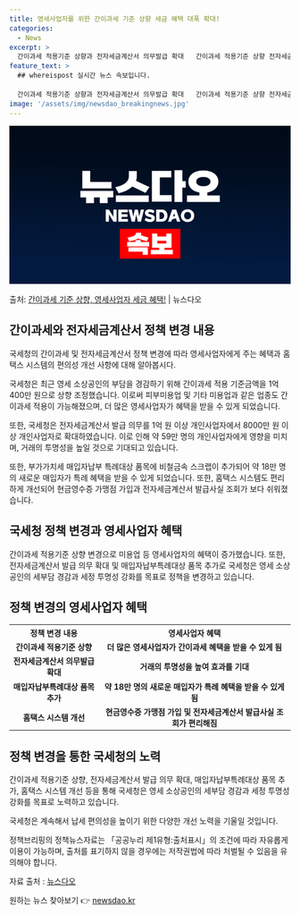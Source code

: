 ```yaml
---
title: 영세사업자를 위한 간이과세 기준 상향 세금 혜택 대폭 확대!
categories:
  - News
excerpt: >
  간이과세 적용기준 상향과 전자세금계산서 의무발급 확대   간이과세 적용기준 상향 전자세금계산서 의무발급 확대…
feature_text: >
  ## whereispost 실시간 뉴스 속보입니다.

  간이과세 적용기준 상향과 전자세금계산서 의무발급 확대   간이과세 적용기준 상향 전자세금계산서 의무발급 확대…
image: '/assets/img/newsdao_breakingnews.jpg'
---
```


![뉴스다오 속보](/assets/img/newsdao_breakingnews.jpg)

<p>출처: <a href="https://newsdao.kr/4303" rel="dofollow">간이과세 기준 상향, 영세사업자 세금 혜택!</a> | 뉴스다오</p>

<h2 data-ke-size="size26">간이과세와 전자세금계산서 정책 변경 내용</h2>
국세청의 간이과세 및 전자세금계산서 정책 변경에 따라 영세사업자에게 주는 혜택과 홈택스 시스템의 편의성 개선 사항에 대해 알아봅시다.

<p data-ke-size="size16">국세청은 최근 영세 소상공인의 부담을 경감하기 위해 간이과세 적용 기준금액을 1억 400만 원으로 상향 조정했습니다. 이로써 피부미용업 및 기타 미용업과 같은 업종도 간이과세 적용이 가능해졌으며, 더 많은 영세사업자가 혜택을 받을 수 있게 되었습니다.</p>

<p data-ke-size="size16">또한, 국세청은 전자세금계산서 발급 의무를 1억 원 이상 개인사업자에서 8000만 원 이상 개인사업자로 확대하였습니다. 이로 인해 약 59만 명의 개인사업자에게 영향을 미치며, 거래의 투명성을 높일 것으로 기대되고 있습니다.</p>

<p data-ke-size="size16">또한, 부가가치세 매입자납부 특례대상 품목에 비철금속 스크랩이 추가되어 약 18만 명의 새로운 매입자가 특례 혜택을 받을 수 있게 되었습니다. 또한, 홈택스 시스템도 편리하게 개선되어 현금영수증 가맹점 가입과 전자세금계산서 발급사실 조회가 보다 쉬워졌습니다.</p>


<h2 data-ke-size="size26">국세청 정책 변경과 영세사업자 혜택</h2>
<p data-ke-size="size16">간이과세 적용기준 상향 변경으로 미용업 등 영세사업자의 혜택이 증가했습니다. 또한, 전자세금계산서 발급 의무 확대 및 매입자납부특례대상 품목 추가로 국세청은 영세 소상공인의 세부담 경감과 세정 투명성 강화를 목표로 정책을 변경하고 있습니다.</p>

<h2 data-ke-size="size26">정책 변경의 영세사업자 혜택</h2>
<table>
	<tr>
		<th>정책 변경 내용</th>
		<th>영세사업자 혜택</th>
	</tr>
	<tr>
		<td style="text-align: center; height: 17px;"><b>간이과세 적용기준 상향</b></td>
		<td style="text-align: center; height: 17px;"><b>더 많은 영세사업자가 간이과세 혜택을 받을 수 있게 됨</b></td>
	</tr>
	<tr>
		<td style="text-align: center; height: 17px;"><b>전자세금계산서 의무발급 확대</b></td>
		<td style="text-align: center; height: 17px;"><b>거래의 투명성을 높여 효과를 기대</b></td>
	</tr>
	<tr>
		<td style="text-align: center; height: 17px;"><b>매입자납부특례대상 품목 추가</b></td>
		<td style="text-align: center; height: 17px;"><b>약 18만 명의 새로운 매입자가 특례 혜택을 받을 수 있게 됨</b></td>
	</tr>
	<tr>
		<td style="text-align: center; height: 17px;"><b>홈택스 시스템 개선</b></td>
		<td style="text-align: center; height: 17px;"><b>현금영수증 가맹점 가입 및 전자세금계산서 발급사실 조회가 편리해짐</b></td>
	</tr>
</table>


<h2 data-ke-size="size26">정책 변경을 통한 국세청의 노력</h2>
<p data-ke-size="size16">간이과세 적용기준 상향, 전자세금계산서 발급 의무 확대, 매입자납부특례대상 품목 추가, 홈택스 시스템 개선 등을 통해 국세청은 영세 소상공인의 세부담 경감과 세정 투명성 강화를 목표로 노력하고 있습니다.</p>

<p data-ke-size="size16">국세청은 계속해서 납세 편의성을 높이기 위한 다양한 개선 노력을 기울일 것입니다.</p>

<p data-ke-size="size16">정책브리핑의 정책뉴스자료는 「공공누리 제1유형:출처표시」의 조건에 따라 자유롭게 이용이 가능하며, 출처를 표기하지 않을 경우에는 저작권법에 따라 처벌될 수 있음을 유의해야 합니다.</p>

<p data-ke-size="size16">자료 출처 : <a href="https://newsdao.kr/4303">뉴스다오</a></p> 

원하는 뉴스 찾아보기 👉 <a href="https://newsdao.kr" rel="dofollow">newsdao.kr</a>


